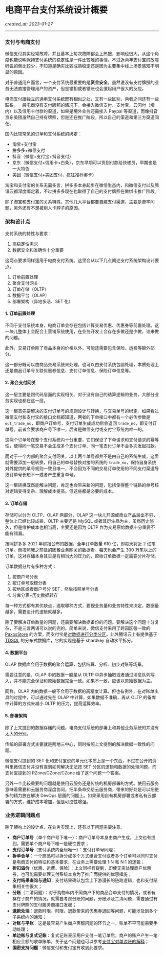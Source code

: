# 电商平台支付系统设计概要

_created_at: 2023-01-27_

---

### 支付与电商支付

微信支付其实经常故障，并且基本上每次故障都会上热搜，影响也很大，从这个角度也能说明保持支付系统的稳定性是一件比较难的事情。不过近两年支付宝的故障听说的倒比较少，不知道是确实比较成熟稳定还是因为主要集中线上场景感知不明显的原因。

对于普通用户而言，一个支付系统最重要的是**资金安全**。虽然说没有支付牌照的业务无法直接管理用户的资产，但是错扣或者错账也会激起用户很大的反应。

电商支付跟独立的通用支付系统既有相似之处，又有一些区别，两者之间还有一些联系。一般电商没有支付牌照的情况下，会接入微信支付、支付宝、云闪付（境内）以及信用卡付款的渠道，如果是境外业务还需接入 Paypal 等渠道，而像抖音京东美团虽然自己持有牌照，但是还在推广阶段，所以自己的渠道和第三方渠道同在。

国内比较常见的订单和支付系统的绑定：

-   淘宝+支付宝
-   拼多多+微信支付
-   抖音（微信+支付宝+抖音支付）
-   京东（微信支付+信用卡+白条），京东早期可以货到付款给快递员，早期也是一大特色
-   美团（微信支付+美团支付，疯狂推荐绑卡）

淘宝和支付宝的关系无需多言，拼多多本身起步在微信生态内，和微信支付以及腾讯云都深度绑定着，不过拼多多现在也取得了自己的支付牌照在做绑卡推广阶段。

除了淘宝和支付宝的关系特殊，其他几大平台都要自建支付渠道，主要是费率问题，另外还有不想被别人卡脖子的原因。

### 架构设计点

支付系统的特性与要求：

1. 高稳定性需求
2. 数据安全和准确性十分重要

这两点要求同样适用于电商支付系统。这里会从以下几点阐述支付系统架构设计要点。

1. 订单前置处理
2. 聚合支付网关
3. 订单存储（OLTP）
4. 数据平台（OLAP）
5. 部署架构（异地多活、SET 化）

#### 1. 订单前置处理

不同于支付系统本身，电商订单会存在包括计算交易优惠、优惠券等前置处理。这一块儿整体上会配合上营销系统使用，在业务开发上会存在多做还是少做，谁来做的问题。

此外，交易订单除了商品本身的价格以外，可能还需要包含保险、运费等额外部分。

这一部分既可以由商品交易系统来处理，也可以由支付系统包圆处理，本质处理上还是商品订单号关联优惠券信息、支付订单信息、保险订单信息等。

#### 2. 聚合支付网关

这一层主要是跟代码层面的实现相关。对于没有自己的结算逻辑的业务，大部分业务实现也都在这一层。

这一层首先要解决的支付订单号的规则设计与转换，与交易单号的绑定。如果看过微信支付和支付宝的接口文档都知道，两者的下单接口中都有一个必传参数是 `out_trade_no`，即商户订单号，支付订单生成成功后会返回 `trade_no`，即支付订单号。前者会要求商户号下唯一，后者是微信支付或支付宝系统内唯一的。

这两个订单号在整个支付系统内十分重要，它们保证了下单请求和支付请求的幂等性，使得同一笔交易不会生成多个支付订单、同一笔支付订单不会多次发起扣款。

而对于一个内部的聚合支付网关，以上两个单号都并不是由自己的系统生成，这里就需要添加一层转换，用自己的单号替换对接的系统的 `trade_no`，保持自身系统对外提供的单号规则一致且唯一，不会因为不同的交易订单使用的不同支付渠道导致订单号长短不一或者产生重复单号。

这一层转换既然能解决问题，肯定也会带来新的问题，包括使得整个链路的单号核对逻辑变得复杂、理解成本提高。但这些都是必要的成本。

#### 3. 订单存储

存储可以分为 OLTP、OLAP 两部分，OLAP 这一块儿开源或商业产品层出不穷，整体上已经比较成熟，OLTP 主要还是 MySQL 或者其衍生品为主，虽然历史悠久，但是维护成本也相当高，主要还是因为 OLTP 作为交易原始数据十分重要不能有错漏。

按照拼多多 2021 年财报公布的数据，全年订单数量 610 亿，即每天将近 2 亿笔订单。而按照我之前做的团餐业务网关的数据看，每天也会产生 300 万笔以上的订单，这对存储本身其实是有相当大的压力的，原始订单数据一定需要分片存储。

订单数据分片有多种方式：

1. 按商户号分表
2. 按订单号取模分表
3. 按地区或者商户号分 SET，然后按照单号分表
4. 分库分表+历史数据转存

每一种方式都有其优缺点，选取哪种方式，要视业务量和业务特性来决定，数据量越多，需要设计的逻辑就越多。

除了要解决订单数量的问题，还需要解决数据备份的问题。要解决这个问题十分复杂，不是三言两语可以说的完的。简单来说，微信支付采用了跨园区强一致的 [PaxosStore](https://www.infoq.cn/article/u897dqtxkttpaxwfprik) 的方案，而支付宝是[对数据进行分类分区](https://help.aliyun.com/document_detail/417028.html)。此外腾讯云上有提供基于 [TDSQL](https://cloud.tencent.com/document/product/557/10521) 的分布式数据库，它的实现是基于 shardkey 自动水平拆分。

#### 4. 数据平台

OLAP 数据库会用于数据的聚合运算，包括结算、分析、初步对账等场景。

需要注意的是，OLAP 中的数据一般是从 OLTP 中异步抽取或者通过消息队列写入，并不能完全保证和原始数据完全一致。如果不一致，应该以原始数据为主。

同样，OLAP 内的数据一般不会用于数据的高精度计算。但也有例外，在对账单出具的过程中，可以通过先在 OLAP 中计算，如果数据不准确，再从 OLTP 的备库中计算的方式来减小 OLTP 的压力，提高运算效率。

#### 5. 部署架构

除了上文提到的数据存储的问题，电商支付系统的部署上和其他业务系统的并没有太大的分别。

传统的部署方式主要就是两地三中心，同时按照上文提到的解决数据一致性的问题。

微信支付提到的 SET 化和支付宝说的单元化本质上是一个东西，不过在公开的资料里微信支付并没有提到如何解决无法按 SET 分区的逻辑和数据的处理问题，而支付宝提到的 RZone/GZone/CZone 给了这个问题一个答案。

另外一个比较重要的问题就是使用云服务还是传统的机房部署的方式。使用云服务意味着需要和云服务商深度协同，把半条命交给云服务商，带来的好处是可以把更多的精力放在解决 DevOps 层面的问题上。如果采用自有机房部署或者私有云部署的方式，维护成本增加，但是可控性增强。

### 业务逻辑问题点

除了架构上的设计点，在业务实现上，还有以下问题需要注意。

-   **商户订单号**（单个商户号下唯一）：商户订单号本身由商户生成，上文也有提到。需要单个商户号下唯一是硬性要求；
-   **支付订单号**（支付系统内全局唯一）：支付订单号同理；
-   **拆单合单**：一个商品可以拆分成多个方式组合支付或者多个订单可以同时支付是电商支付的特征和基本要求，在业务上需要处理 1:N 和 N:1 的逻辑；
-   **折扣溢价**（优惠、运费、保险）：上文同样有提到，即使无需处理商户优惠券，也可能需要处理支付系统本身为了推广而提供的优惠措施；
-   **支付结果查询与通知**：支付结果确认包含上下游漫长的链路逻辑，也和支付结果相关性很大；
-   **分账**（二清问题）：对于购物车内不同商户下的商品合单支付的情况，或者有存在子商户的情况，就需要考虑分账的问题，分账涉及二清问题，需要通过有支付牌照的支付服务商接口发起；
-   **退款处理**：退款时限、时限，退款带来的优惠券退回等问题，可能涉及到多个子系统内的通知；
-   **对账与平账**：这是最容易产生商户客服问题的环节之一，账单不平可能需要手动处理；
-   **单边账与复式记账**：复式记账表示用户支付一笔订单后，商户的账户产生一笔相应金额的收单账单，关于这个问题也可以参考[支付宝对单边账的解释](https://opendocs.alipay.com/support/01rfnu)；
-   **国密支持问题**：微信支付和支付宝有收到此要求。
